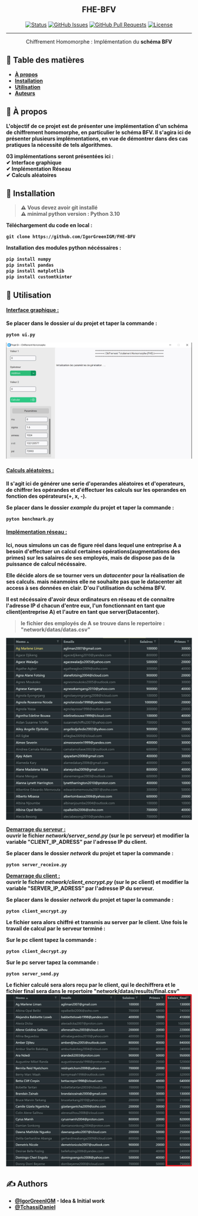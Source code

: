 <h2 align="center">FHE-BFV</h2>
<h4></h4>

<div align="center">

[![Status](https://img.shields.io/badge/status-active-success.svg)]()
[![GitHub Issues](https://img.shields.io/github/issues/kylelobo/The-Documentation-Compendium.svg)](https://github.com/IgorGreenIGM/FHE-BFV/issues)
[![GitHub Pull Requests](https://img.shields.io/github/issues-pr/kylelobo/The-Documentation-Compendium.svg)](https://github.com/IgorGreenIGM/FHE-BFV/issues/pulls)
[![License](https://img.shields.io/badge/license-MIT-blue.svg)](/LICENSE)

</div>

---

<p align="center"> Chiffrement Homomorphe : Implémentation du <b>schéma BFV<b/>
    <br> 
</p>

## 📝 Table des matières

- [À propos](#about)
- [Installation](#getting_started)
- [Utilisation](#usage)
- [Auteurs](#authors)

## 🧐 À propos <a name = "about"></a>

L'objectif de ce projet est de présenter une implémentation d'un schéma de chiffrement homomorphe, en particulier le schéma BFV. Il s'agira ici de présenter plusieurs implémentations, en vue de démontrer dans des cas pratiques la nécessité de tels algorithmes.

03 implémentations seront présentées ici : <br>
✔ Interface graphique<br>
✔ Implémentation Réseau<br>
✔ Calculs aléatoires<br>

## 🏁 Installation <a name = "getting_started"></a>

>⚠️ Vous devez avoir git installé<br>
>⚠️ minimal python version : Python 3.10<br>

Téléchargement du code en local : 
```console
git clone https://github.com/IgorGreenIGM/FHE-BFV
```

Installation des modules python nécéssaires : 

```console
pip install numpy
pip install pandas
pip install matplotlib
pip install customtkinter
```

## 🎈 Utilisation <a name="usage"></a>

<h4><u> Interface graphique : </u></h4>
Se placer dans le dossier <b><i>ui</i></b> du projet et taper la commande : <br>

```console
pyton ui.py
```
<img src="./ui/ui.jpg"><br>



<h4><u> Calculs aléatoires : </u></h4>
Il s'agit ici de générer une serie d'operandes aléatoires et d'operateurs, de chiffrer les opérandes et d'éffectuer les calculs sur les operandes en fonction des opérateurs(+, x, -).

Se placer dans le dossier <b><i>example</i></b> du projet et taper la commande : <br>

```console
pyton benchmark.py
```

<h4><u> Implémentation réseau : </u></h4>


Ici, nous simulons un cas de figure réel dans lequel une entreprise A a besoin d'effectuer un calcul certaines opérations(augmentations des primes) sur les salaires de ses employés, mais de dispose pas de la puissance de calcul nécéssaire.


Elle décide alors de se tourner vers un <i>datacenter</i> pour la réalisation de ses calculs. mais néanmoins elle ne souhaite pas que le datacenter ait access à ses données en clair. D'ou l'utilisation du schéma BFV.

Il est nécéssaire d'avoir deux ordinateurs en réseau et de connaitre l'adresse IP d chacun d'entre eux, l'un fonctionnant en tant que client(entreprise A) et l'autre en tant que server(Datacenter).

> le fichier des employés de A se trouve dans le repertoire : "network/datas/datas.csv"
<img src="network/names_before.jpg">

<u>Demarrage du serveur :</u><br> 
ouvrir le fichier <i>network/server_send.py</i> (sur le pc serveur) et modifier la variable "CLIENT_IP_ADRESS" par l'adresse IP du client.

Se placer dans le dossier <b><i>network</i></b> du projet et taper la commande :<br>
```console
pyton server_receive.py
```

<u>Demarrage du client :</u><br> 
ouvrir le fichier <i>network/client_encrypt.py</i> (sur le pc client) et modifier la variable "SERVER_IP_ADRESS" par l'adresse IP du serveur.

Se placer dans le dossier <b><i>network</i></b> du projet et taper la commande :<br>
```console
pyton client_encrypt.py
```

Le fichier sera alors chiffré et transmis au server par le client.
Une fois le travail de calcul par le serveur terminé : 

Sur le pc client tapez la commande :
```console
pyton client_decrypt.py
```

Sur le pc server tapez la commande :
```console
pyton server_send.py
```

Le fichier calculé sera alors reçu par le client, qui le dechiffrera et le fichier final sera dans le repertoire "network/datas/results/final.csv"
<img src="network/names_after.jpg">

## ✍️ Authors <a name = "authors"></a>

- [@IgorGreenIGM](https://github.com/IgorGreenIGM) - Idea & Initial work
- [@TchassiDaniel](https://github.com/TchassiDaniel)